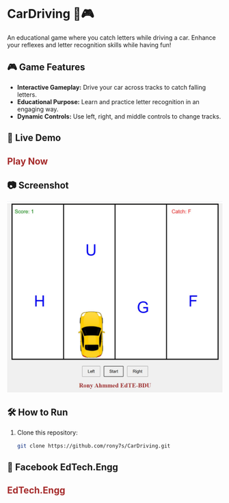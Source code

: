 # CarDriving 🚗🎮  
An educational game where you catch letters while driving a car. Enhance your reflexes and letter recognition skills while having fun!  

## 🎮 Game Features  
- **Interactive Gameplay:** Drive your car across tracks to catch falling letters.  
- **Educational Purpose:** Learn and practice letter recognition in an engaging way.  
- **Dynamic Controls:** Use left, right, and middle controls to change tracks.  

## 🚀 Live Demo  
<a href="https://rony7s.github.io/CarDriving/" style="text-decoration: none; color: brown;"><h2>Play Now</h2></a> 

## 📷 Screenshot
<img src='demo.jpg'>

## 🛠️ How to Run  
1. Clone this repository:  
   ```bash  
   git clone https://github.com/rony7s/CarDriving.git


## 🚀 Facebook EdTech.Engg
<a href="https://www.facebook.com/EdTech.Engg/" style="text-decoration: none; color: brown;"><h2>EdTech.Engg</h2></a> 
